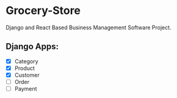 # Grocery-Store
Django and React Based Business Management Software Project.

## Django Apps:
- [x] Category
- [x] Product
- [x] Customer
- [ ] Order
- [ ] Payment
